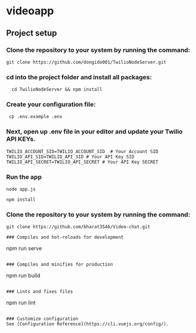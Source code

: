 # videoapp
## Project setup
### Clone the repository to your system by running the command:
```
git clone https://github.com/dongido001/TwilioNodeServer.git
```
### cd into the project folder and install all packages:
```
  cd TwilioNodeServer && npm install
  ```
### Create your configuration file:
```
 cp .env.example .env
 ```
 ### Next, open up .env file in your editor and update your Twilio API KEYs.
 ```
TWILIO_ACCOUNT_SID=TWILIO_ACCOUNT_SID  # Your Account SID
TWILIO_API_SID=TWILIO_API_SID # Your API Key SID
TWILIO_API_SECRET=TWILIO_API_SECRET # Your API Key SECRET
```
### Run the app
```
node app.js
```
```
npm install
```

### Clone the repository to your system by running the command:
```
git clone https://github.com/bharat3546/Video-chat.git

### Compiles and hot-reloads for development
```
npm run serve
```

### Compiles and minifies for production
```
npm run build
```

### Lints and fixes files
```
npm run lint
```

### Customize configuration
See [Configuration Reference](https://cli.vuejs.org/config/).
